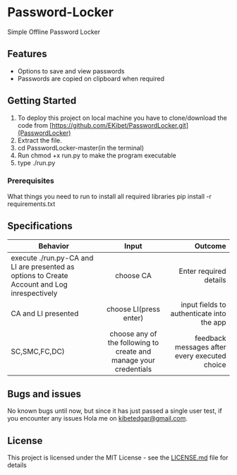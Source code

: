 # Password-Locker
Simple Offline Password Locker

## Features
- Options to save and view passwords
- Passwords are copied on clipboard when required


## Getting Started

1. To deploy this project on local machine you have to clone/download the code from [https://github.com/EKibet/PasswordLocker.git](PasswordLocker)
2. Extract the file.
3. cd PasswordLocker-master(in the terminal)
4. Run chmod +x run.py to make the program executable
4. type ./run.py

### Prerequisites

What things you need to run to install all required libraries
pip install -r requirements.txt

## Specifications

| Behavior        | Input           | Outcome  |
| ------------- |:-------------:| -----:|
|execute ./run.py-CA and LI are presented as options to Create Account and Log inrespectively| choose CA | Enter required details|
|CA and LI presented| choose LI(press enter) | input fields to authenticate into the app |
|SC,SMC,FC,DC) | choose any of the following to create and manage your credentials | feedback messages after every executed choice|
## Bugs and issues
 No known bugs until now, but since it has just passed a single user test, if you encounter any issues Hola me on [kibetedgar@gmail.com](Edgar).
 
## License

This project is licensed under the MIT License - see the [LICENSE.md](LICENSE.md) file for details
